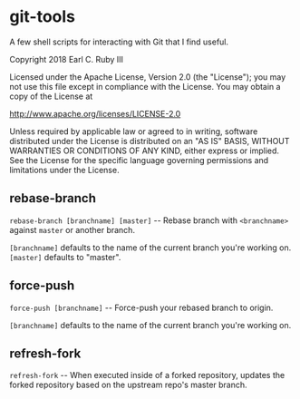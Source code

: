 # git-tools

A few shell scripts for interacting with Git that I find useful.

Copyright 2018 Earl C. Ruby III

Licensed under the Apache License, Version 2.0 (the "License");
you may not use this file except in compliance with the License.
You may obtain a copy of the License at

  http://www.apache.org/licenses/LICENSE-2.0

Unless required by applicable law or agreed to in writing, software
distributed under the License is distributed on an "AS IS" BASIS,
WITHOUT WARRANTIES OR CONDITIONS OF ANY KIND, either express or implied.
See the License for the specific language governing permissions and
limitations under the License.

## rebase-branch

`rebase-branch [branchname] [master]` -- Rebase branch with `<branchname>` against
`master` or another branch.

`[branchname]` defaults to the name of the current branch you're working on. `[master]`
defaults to "master".

## force-push

`force-push [branchname]` -- Force-push your rebased branch to origin.

`[branchname]` defaults to the name of the current branch you're working on.

## refresh-fork

`refresh-fork` -- When executed inside of a forked repository, updates the forked repository
based on the upstream repo's master branch.

